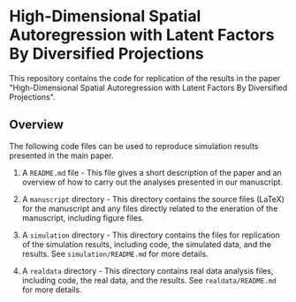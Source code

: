 High-Dimensional Spatial Autoregression with Latent Factors By Diversified Projections
================


This repository contains the code for replication of the results in the paper "High-Dimensional Spatial Autoregression with Latent Factors By Diversified Projections".

## Overview
The following code files can be used to reproduce simulation results presented in the main paper.

1.  A `README.md` file - This file gives a short description of the paper and an overview of how to carry out the analyses presented in our manuscript.
   
2.  A `manuscript` directory - This directory contains the source files (LaTeX) for the manuscript and any files directly related to the eneration of the manuscript, including figure files.
   
3.  A `simulation` directory - This directory contains the files for replication of the simulation results, including code, the simulated data, and the results. See `simulation/README.md` for more details.
   
4.  A `realdata` directory - This directory contains real data analysis files, including code, the real data, and the results. See `realdata/README.md` for more details.


